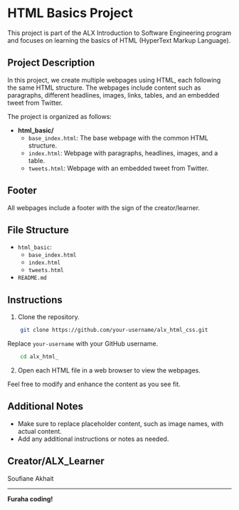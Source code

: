 # HTML Basics Project

This project is part of the ALX Introduction to Software Engineering program and focuses on learning the basics of HTML (HyperText Markup Language).

## Project Description

In this project, we create multiple webpages using HTML, each following the same HTML structure. The webpages include content such as paragraphs, different headlines, images, links, tables, and an embedded tweet from Twitter.

The project is organized as follows:

- **html_basic/**
  - `base_index.html`: The base webpage with the common HTML structure.
  - `index.html`: Webpage with paragraphs, headlines, images, and a table.
  - `tweets.html`: Webpage with an embedded tweet from Twitter.

## Footer

All webpages include a footer with the sign of the creator/learner.

## File Structure

- `html_basic`:
    - `base_index.html`
    - `index.html`
    - `tweets.html`
- `README.md`

## Instructions

1. Clone the repository.

```bash
    git clone https://github.com/your-username/alx_html_css.git
```

Replace `your-username` with your GitHub username.

```bash
    cd alx_html_
```

2. Open each HTML file in a web browser to view the webpages.

Feel free to modify and enhance the content as you see fit.

## Additional Notes

- Make sure to replace placeholder content, such as image names, with actual content.
- Add any additional instructions or notes as needed.

## Creator/ALX_Learner

Soufiane Akhait

---

**Furaha coding!**



